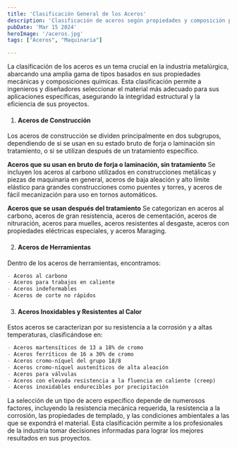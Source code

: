 ```yaml
---
title: 'Clasificación General de los Aceros'
description: 'Clasificación de aceros según propiedades y composición para aplicaciones específicas: aceros de construcción, herramientas, e inoxidables/resistentes al calor, facilitando la selección materia'
pubDate: 'Mar 15 2024'
heroImage: '/aceros.jpg'
tags: ["Aceros", "Maquinaria"]

---
```


La clasificación de los aceros es un tema crucial en la industria metalúrgica, abarcando una amplia gama de tipos basados en sus propiedades mecánicas y composiciones químicas. Esta clasificación permite a ingenieros y diseñadores seleccionar el material más adecuado para sus aplicaciones específicas, asegurando la integridad estructural y la eficiencia de sus proyectos.

1. #### Aceros de Construcción

Los aceros de construcción se dividen principalmente en dos subgrupos, dependiendo de si se usan en su estado bruto de forja o laminación sin tratamiento, o si se utilizan después de un tratamiento específico.

**Aceros que su usan en bruto de forja o laminación, sin tratamiento** Se incluyen los aceros al carbono utilizados en construcciones metálicas y piezas de maquinaria en general, aceros de baja aleación y alto límite elástico para grandes construcciones como puentes y torres, y aceros de fácil mecanización para uso en tornos automáticos.

**Aceros que se usan después del tratamiento** Se categorizan en aceros al carbono, aceros de gran resistencia, aceros de cementación, aceros de nitruración, aceros para muelles, aceros resistentes al desgaste, aceros con propiedades eléctricas especiales, y aceros Maraging.


2. #### Aceros de Herramientas

Dentro de los aceros de herramientas, encontramos:
```markdown
- Aceros al carbono
- Aceros para trabajos en caliente
- Aceros indeformables
- Aceros de corte no rápidos
```

3. #### Aceros Inoxidables y Resistentes al Calor

Estos aceros se caracterizan por su resistencia a la corrosión y a altas temperaturas, clasificándose en:

```markdown
- Aceros martensíticos de 13 a 18% de cromo
- Aceros ferríticos de 16 a 30% de cromo
- Aceros cromo-níquel del grupo 18/8
- Aceros cromo-níquel austeníticos de alta aleación
- Aceros para válvulas
- Aceros con elevada resistencia a la fluencia en caliente (creep)
- Aceros inoxidables endurecibles por precipitación 
```

La selección de un tipo de acero específico depende de numerosos factores, incluyendo la resistencia mecánica requerida, la resistencia a la corrosión, las propiedades de templado, y las condiciones ambientales a las que se expondrá el material. Esta clasificación permite a los profesionales de la industria tomar decisiones informadas para lograr los mejores resultados en sus proyectos.